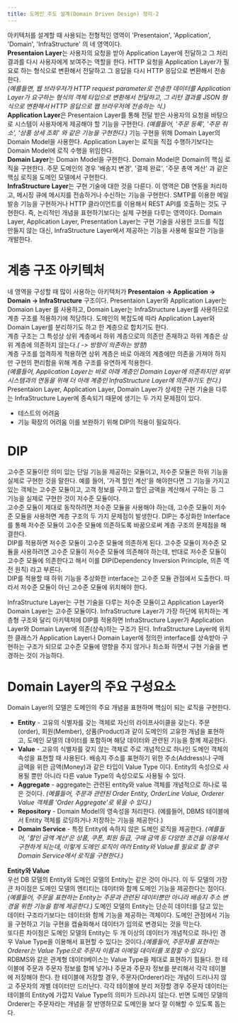 ```yaml
---
title: 도메인 주도 설계(Domain Driven Design) 정리-2
---
```


아키텍처를 설계할 때 사용되는 전형적인 영역이 'Presentaion', 'Application', 'Domain', 'InfraStructure' 의 네 영역이다.    
**Presentaion Layer**는  사용자의 요청을 받아 Application Layer에 전달하고 그 처리 결과를 다시 사용자에게 보여주는 역할을 한다. HTTP 요청을 Application Layer가 필요로 하는 형식으로 변환해서 전달하고 그 응답을 다시 HTTP 응답으로 변환해서 전송한다.   
*(예를들면, 웹 브라우저가 HTTP request parameter로 전송한 데이터를 Application Layer가 요구하는 형식의 객체 타입으로 변환해서 전달하고, 그 리턴 결과를 JSON 형식으로 변환해서 HTTP 응답으로 웹 브라우저에 전송하는 식.)*   
**Application Layer**은 Presentaion Layer를 통해 전달 받은 사용자의 요청을 바탕으로 시스템이 사용자에게 제공해야 할 기능을 구현한다. *(예를들어, '주문 등록', '주문 취소', '상품 상세 조회' 와 같은 기능을 구현한다.)* 기능 구현을 위해 Domain Layer의 Domain Model을 사용한다. Application Layer는 로직을 직접 수행하기보다는 Domain Model에 로직 수행을 위임한다.   
**Domain Layer**는 Domain Model을 구현한다. Domain Model은 Domain의 핵심 로직을 구현한다. 주문 도메인의 경우 '배송지 변경', '결제 완료', '주문 총액 계산' 과 같은 핵심 로직을 도메인 모델에서 구현한다.   
**InfraStructure Layer**는 구현 기술에 대한 것을 다룬다. 이 영역은 DB 연동을 처리하고, 메시징 큐에 메시지를 전송하거나 수신하는 기능을 구현한다. SMTP를 이용한 메일 발송 기능을 구현하거나 HTTP 클라이언트를 이용해서 REST API를 호출하는 것도 구현한다. 즉, 논리적인 개념을 표현하기보다는 실제 구현을 다루는 영역이다. Domain Layer, Application Layer, Presentation Layer는 구현 기술을 사용한 코드를 직접 만들지 않는 대신, InfraStructure Layer에서 제공하는 기능을 사용해 필요한 기능을 개발한다.   
# 계층 구조 아키텍처
네 영역을 구성할 때 많이 사용하는 아키텍처가 **Presentaion -> Application -> Domain -> InfraStructure** 구조이다. Presentaion Layer와 Application Layer는 Domaion Layer 를 사용하고, Domain Layer는 InfraStructure Layer를 사용하므로 계층 구조를 적용하기에 적당하다. 도메인의 복잡도에 따라 Application Layer와 Domain Layer를 분리하기도 하고 한 계층으로 합치기도 한다.   
계층 구조는 그 특성상 상위 계층에서 하위 계층으로의 의존만 존재하고 하위 계층은 상위 계층에 의존하지 않는다.*( -> 방향이 의존하는 방향)*    
계층 구조를 엄격하게 적용하면 상위 계층은 바로 아래의 계층에만 의존을 가져야 하지만 구현의 편리함을 위해 계층 구조를 유연하게 적용한다.   
*(예를들어, Application Layer는 바로 아래 계층인 Domain Layer에 의존하지만 외부 시스템과의 연동을 위해 더 아래 계층인 InfraStructure Layer에 의존하기도 한다.)*   
Presentaion Layer, Application Layer, Domain Layer가 상세한 구현 기술을 다루는 InfraStructure Layer에 종속되기 때문에 생기는 두 가지 문제점이 있다.
* 테스트의 어려움
* 기능 확장의 어려움
이를 보완하기 위해 DIP의 적용이 필요하다.   

# DIP
고수준 모듈이란 의미 있는 단일 기능을 제공하는 모듈이고, 저수준 모듈은  하위 기능을 실제로 구현한 것을 말한다. 예를 들어, '가격 할인 계산'을 해야한다면 그 기능을 가지고 있는 객체는 고수준 모듈이고, 고객 정보를 구하고 할인 금액을 계산해서 구하는 등 그 기능을 실제로 구현한 것이 저수준 모듈이다.   
고수준 모듈이 제대로 동작하려면 저수준 모듈을 사용해야 하는데, 고수준 모듈이 저수준 모듈을 사용하면 계층 구조의 두 가지 문제점이 발생한다. DIP는 추상화한 Interface를 통해 저수준 모듈이 고수준 모듈에 의존하도록 바꿈으로써 계층 구조의 문제점을 해결한다.   
DIP를 적용하면 저수준 모듈이 고수준 모듈에 의존하게 된다. 고수준 모듈이 저수준 모듈을 사용하려면 고수준 모듈이 저수준 모듈에 의존해야 하는데, 반대로 저수준 모듈이 고수준 모듈에 의존한다고 해서 이를 DIP(Dependency Inversion Principle, 의존 역전 원칙) 라고 부른다.   
DIP를 적용할 때 하위 기능을 추상화한 interface는 고수준 모듈 관점에서 도출한다. 따라서 저수준 모듈이 아닌 고수준 모듈에 위치해야 한다.   

InfraStructure Layer는 구현 기술을 다루는 저수준 모듈이고 Application Layer와 Domain Layer는 고수준 모듈이다. InfraStructure Layer가 가장 하단에 위치하는 계층형 구조와 달리 아키텍처에 DIP를 적용하면 InfraStructure Layer가 Application Layer와 Domain Layer에 의존(상속)하는 구조가 된다.  InfraStructure Layer에 위치한 클래스가 Application Layer나 Domain Layer에 정의한 interface를 상속받아 구현하는 구조가 되므로 고수준 모듈에 영향을 주지 않거나 최소화 하면서 구현 기술을 변경하는 것이 가능하다.   

# Domain Layer의 주요 구성요소
Domain Layer의 모델은 도메인의 주요 개념을 표현하며 핵심이 되는 로직을 구현한다.   
* **Entity** - 고유의 식별자를 갖는 객체로 자신의 라이프사이클을 갖는다. 주문(order), 회원(Member), 상품(Product)과 같이 도메인의 고유한 개념을 표현하고, 도메인 모델의 데이터를 포함하며 해당 데이터와 관련된 기능을 함께 제공한다.
* **Value** - 고유의 식별자를 갖지 않는 객체로 주로 개념적으로 하나인 도메인 객체의 속성을 표현할 때 사용된다. 배송지 주소를 표현하기 위한 주소(Address)나 구매 금액을 위한 금액(Money)과 같은 타입이 Value Type 이다. Entity의 속성으로 사용될 뿐만 아니라 다른 value Type의 속성으로도 사용될 수 있다.
* **Aggregate** - aggregate는 관련된 entity와 value 객체를 개념적으로 하나로 묶은 것이다. *(예를들어, 주문과 관련된 Order Entity, OrderLine Value, Orderer Value 객체를 'Order Aggregate'로 묶을 수 있다.)*
*  **Repository** - Domain Model의 영속성을 처리한다. (예를들어, DBMS 테이블에서 Entity 객체를 로딩하거나 저장하는 기능을 제공한다.)
*  **Domain Service** - 특정 Entity에 속하지 않은 도메인 로직을 제공한다. *(예를들어, '할인 금액 계산'은 상품, 쿠폰, 회원 등급, 구매 금액 등 다양한 조건을 이용해서 구현하게 되는데, 이렇게 도메인 로직이 여러 Entity와 Value를 필요로 할 경우 Domain Service에서 로직을 구현한다.)*   

**Entity와 Value**   
우선 DB 모델의 Entity와 도메인 모델의 Entity는 같은 것이 아니다. 이 두 모델의 가장 큰 차이점은 도메인 모델의 엔티티는 데이터와 함께 도메인 기능을 제공한다는 점이다. *(예를들어, 주문을 표현하는 Entity는 주문과 관련된 데이터뿐만 아니라 배송지 주소 변경을 위한 기능을 함께 제공한다.)* 도메인 모델의 Entity는 단순히 데이터를 담고 있는 데이터 구조라기보다는 데이터와 함께 기능을 제공하는 객체이다. 도메인 관점에서 기능을 구현하고 기능 구현을 캡슐화해서 데이터가 임의로 변경되는 것을 막는다.   
또다른 차이점은 도메인 모델의 Entity는 두 개 이상의 데이터가 개념적으로 하나인 경우 Value Type을 이용해서 표현할 수 있다는 것이다.*(예를들어, 주문자를 표현하는 Orderer는 Value Type으로 주문자 이름과 이메일 데이터를 포함할 수 있다.)*   
RDBMS와 같은 관계형 데이터베이스는 Value Type을 제대로 표현하기 힘들다. 한 테이블에 주문과 주문자 정보를 함께 넣거나 주문과 주문자 정보를 분리해서 각각 테이블에 저장해야 한다. 한 테이블에 저장할 경우, 주문자(Orderer)라는 개념이 드러나지 않고 주문자의 개별 데이터만 드러난다. 각각 테이블에 분리 저장할 경우 주문자 데이터는 테이블의 Entity에 가깝지 Value Type의 의미가 드러나지 않는다. 반면 도메인 모델의 Orderer는 주문자라는 개념을 잘 반영하므로 도메인을 보다 잘 이해할 수 있도록 돕는다.
